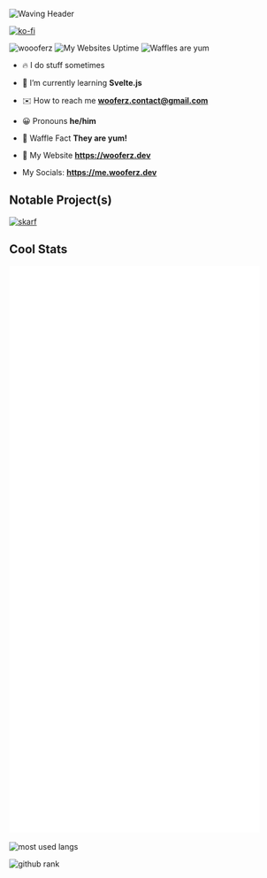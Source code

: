![Waving Header](https://capsule-render.vercel.app/api?type=waving&color=0:25bccc,100:6e18eb&text=Wooferz&fontColor=FFFFFF&fontSize=65&animation=fadeIn&fontAlignY=38&height=300&desc=Passionate%20developer%20from%20Australia%20%F0%9F%87%A6%F0%9F%87%BA)

[![ko-fi](https://ko-fi.com/img/githubbutton_sm.svg)](https://ko-fi.com/R5R4DQE1M)

![woooferz](https://komarev.com/ghpvc/?username=woooferz&label=Profile%20views&color=0e75b6&style=for-the-badge)
![My Websites Uptime](https://up.staffle.us/api/badge/5/uptime/24h?style=for-the-badge&label=My%20Websites%20Uptime%2024&color=blue)
![Waffles are yum](https://img.shields.io/badge/Waffles-Yum-blue?style=for-the-badge)

- 🔥 I do stuff sometimes

- 📘 I’m currently learning **Svelte.js**

- ✉️ How to reach me **wooferz.contact@gmail.com**

- 😀 Pronouns **he/him**

- 🧇 Waffle Fact **They are yum!**

- 🔗 My Website **https://wooferz.dev**

- My Socials: **https://me.wooferz.dev**


## Notable Project(s)
[![skarf](https://github-readme-stats.vercel.app/api/pin/?username=woooferz&repo=skarf&theme=cobalt)](https://github.com/woooferz/skarf)

## Cool Stats

![General Me Stats](/github-metrics.svg)

![most used langs](https://github-readme-stats.vercel.app/api/top-langs?username=woooferz&show_icons=true&locale=en&layout=compact&theme=cobalt)

![github rank](https://github-readme-stats.vercel.app/api?username=woooferz&count_private=true&theme=cobalt&show_icons=true)

<!---
woooferz/woooferz is a ✨ special ✨ repository because its `README.md` (this file) appears on your GitHub profile.
You can click the Preview link to take a look at your changes.
--->

<!--
**woooferz/woooferz** is a ✨ _special_ ✨ repository because its `README.md` (this file) appears on your GitHub profile.

Here are some ideas to get you started:

- 🔭 I’m currently working on ...
- 🌱 I’m currently learning ...
- 👯 I’m looking to collaborate on ...
- 🤔 I’m looking for help with ...
- 💬 Ask me about ...
- 📫 How to reach me: ...
- 😄 Pronouns: ...
- ⚡ Fun fact: ...
-->
